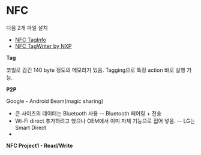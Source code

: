 # NFC
다음 2개 파일 설치
 - [NFC TagInfo](https://play.google.com/store/apps/details?id=at.mroland.android.apps.nfctaginfo)
 - [NFC TagWriter by NXP](https://play.google.com/store/apps/details?id=com.nxp.nfc.tagwriter)

**Tag**

코일로 감긴 140 byte 정도의 메모리가 있음.
Tagging으로 특정 action 바로 실행 가능.

**P2P**

Google - Android Beam(magic sharing)
 - 큰 사이즈의 데이터는 Bluetooth 사용
 -- Bluetooth 페어링 + 전송
 - Wi-Fi direct 추가하려고 했으나 OEM에서 이미 자체 기능으로 집어 넣음.
 -- LG는 Smart Direct
 - 



**NFC Project1 - Read/Write**

